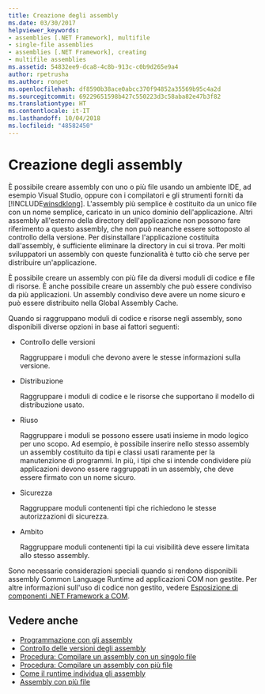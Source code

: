 ```yaml
---
title: Creazione degli assembly
ms.date: 03/30/2017
helpviewer_keywords:
- assemblies [.NET Framework], multifile
- single-file assemblies
- assemblies [.NET Framework], creating
- multifile assemblies
ms.assetid: 54832ee9-dca8-4c8b-913c-c0b9d265e9a4
author: rpetrusha
ms.author: ronpet
ms.openlocfilehash: df8590b38ace0abcc370f94852a35569b95c4a2d
ms.sourcegitcommit: 69229651598b427c550223d3c58aba82e47b3f82
ms.translationtype: HT
ms.contentlocale: it-IT
ms.lasthandoff: 10/04/2018
ms.locfileid: "48582450"
---
```

# <a name="creating-assemblies"></a>Creazione degli assembly

È possibile creare assembly con uno o più file usando un ambiente IDE, ad esempio Visual Studio, oppure con i compilatori e gli strumenti forniti da [!INCLUDE[winsdklong](../../../includes/winsdklong-md.md)]. L'assembly più semplice è costituito da un unico file con un nome semplice, caricato in un unico dominio dell'applicazione. Altri assembly all'esterno della directory dell'applicazione non possono fare riferimento a questo assembly, che non può neanche essere sottoposto al controllo della versione. Per disinstallare l'applicazione costituita dall'assembly, è sufficiente eliminare la directory in cui si trova. Per molti sviluppatori un assembly con queste funzionalità è tutto ciò che serve per distribuire un'applicazione.

È possibile creare un assembly con più file da diversi moduli di codice e file di risorse. È anche possibile creare un assembly che può essere condiviso da più applicazioni. Un assembly condiviso deve avere un nome sicuro e può essere distribuito nella Global Assembly Cache.

Quando si raggruppano moduli di codice e risorse negli assembly, sono disponibili diverse opzioni in base ai fattori seguenti:

-   Controllo delle versioni

     Raggruppare i moduli che devono avere le stesse informazioni sulla versione.

-   Distribuzione

     Raggruppare i moduli di codice e le risorse che supportano il modello di distribuzione usato.

-   Riuso

     Raggruppare i moduli se possono essere usati insieme in modo logico per uno scopo. Ad esempio, è possibile inserire nello stesso assembly un assembly costituito da tipi e classi usati raramente per la manutenzione di programmi. In più, i tipi che si intende condividere più applicazioni devono essere raggruppati in un assembly, che deve essere firmato con un nome sicuro.

-   Sicurezza

     Raggruppare moduli contenenti tipi che richiedono le stesse autorizzazioni di sicurezza.

-   Ambito

     Raggruppare moduli contenenti tipi la cui visibilità deve essere limitata allo stesso assembly.

Sono necessarie considerazioni speciali quando si rendono disponibili assembly Common Language Runtime ad applicazioni COM non gestite. Per altre informazioni sull'uso di codice non gestito, vedere [Esposizione di componenti .NET Framework a COM](../../../docs/framework/interop/exposing-dotnet-components-to-com.md).

## <a name="see-also"></a>Vedere anche

- [Programmazione con gli assembly](../../../docs/framework/app-domains/programming-with-assemblies.md)
- [Controllo delle versioni degli assembly](../../../docs/framework/app-domains/assembly-versioning.md)
- [Procedura: Compilare un assembly con un singolo file](../../../docs/framework/app-domains/how-to-build-a-single-file-assembly.md)
- [Procedura: Compilare un assembly con più file](../../../docs/framework/app-domains/how-to-build-a-multifile-assembly.md)
- [Come il runtime individua gli assembly](../../../docs/framework/deployment/how-the-runtime-locates-assemblies.md)
- [Assembly con più file](../../../docs/framework/app-domains/multifile-assemblies.md)